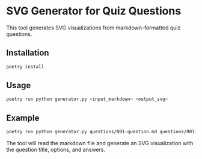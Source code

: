 # SVG Generator for Quiz Questions

This tool generates SVG visualizations from markdown-formatted quiz questions.

## Installation

```bash
poetry install
```

## Usage

```bash
poetry run python generator.py <input_markdown> <output_svg>
```

## Example

```bash
poetry run python generator.py questions/001-question.md questions/001-output.svg
```

The tool will read the markdown file and generate an SVG visualization with the question title, options, and answers. 